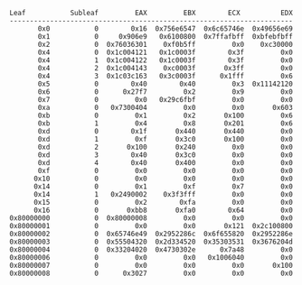     Leaf           Subleaf         EAX         EBX        ECX          EDX
    ----------------------------------------------------------------------
           0x0           0        0x16  0x756e6547  0x6c65746e  0x49656e69
           0x1           0     0x906e9   0x6100800  0x7ffafbff  0xbfebfbff
           0x2           0  0x76036301    0xf0b5ff         0x0    0xc30000
           0x4           0  0x1c004121   0x1c0003f        0x3f         0x0
           0x4           1  0x1c004122   0x1c0003f        0x3f         0x0
           0x4           2  0x1c004143    0xc0003f       0x3ff         0x0
           0x4           3  0x1c03c163   0x3c0003f      0x1fff         0x6
           0x5           0        0x40        0x40         0x3  0x11142120
           0x6           0      0x27f7         0x2         0x9         0x0
           0x7           0         0x0   0x29c6fbf         0x0         0x0
           0xa           0   0x7300404         0x0         0x0       0x603
           0xb           0         0x1         0x2       0x100         0x6
           0xb           1         0x4         0x8       0x201         0x6
           0xd           0        0x1f       0x440       0x440         0x0
           0xd           1         0xf       0x3c0       0x100         0x0
           0xd           2       0x100       0x240         0x0         0x0
           0xd           3        0x40       0x3c0         0x0         0x0
           0xd           4        0x40       0x400         0x0         0x0
           0xf           0         0x0         0x0         0x0         0x0
          0x10           0         0x0         0x0         0x0         0x0
          0x14           0         0x1         0xf         0x7         0x0
          0x14           1   0x2490002    0x3f3fff         0x0         0x0
          0x15           0         0x2        0xfa         0x0         0x0
          0x16           0       0xbb8       0xfa0        0x64         0x0
    0x80000000           0  0x80000008         0x0         0x0         0x0
    0x80000001           0         0x0         0x0       0x121  0x2c100800
    0x80000002           0  0x65746e49  0x2952286c  0x6f655820  0x2952286e
    0x80000003           0  0x55504320  0x2d334520  0x35303531  0x3676204d
    0x80000004           0  0x33204020  0x4730302e      0x7a48         0x0
    0x80000006           0         0x0         0x0   0x1006040         0x0
    0x80000007           0         0x0         0x0         0x0       0x100
    0x80000008           0      0x3027         0x0         0x0         0x0

